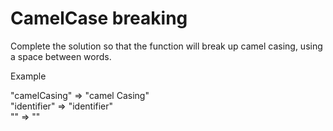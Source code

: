 # CamelCase breaking

Complete the solution so that the function will break up camel casing, using a space between words.

Example

"camelCasing"  =>  "camel Casing"  
"identifier"   =>  "identifier"  
""             =>  ""
